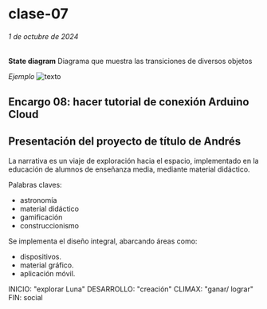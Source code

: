 # clase-07

###### 1 de octubre de 2024

**State diagram**
Diagrama que muestra las transiciones de diversos objetos 

*Ejemplo*
![texto](mapadeestado.png)

## Encargo 08: hacer tutorial de conexión Arduino Cloud


## Presentación del proyecto de título de Andrés 
La narrativa es un viaje de exploración hacia el espacio, implementado en la educación de alumnos de enseñanza media, mediante material didáctico.

Palabras claves:
+ astronomía
+ material didáctico
+ gamificación
+ construccionismo

Se implementa el diseño integral, abarcando áreas como:
- dispositivos.
- material gráfico.
- aplicación móvil.

INICIO: "explorar Luna"
DESARROLLO: "creación"
CLIMAX: "ganar/ lograr"
FIN: social
